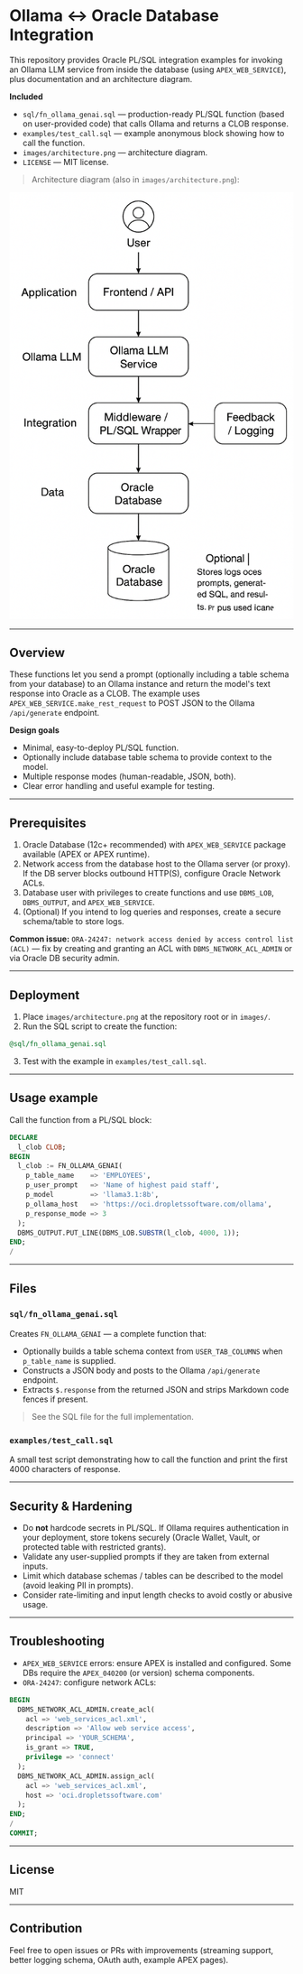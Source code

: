 # Ollama ↔ Oracle Database Integration

This repository provides Oracle PL/SQL integration examples for invoking an Ollama LLM service from inside the database (using `APEX_WEB_SERVICE`), plus documentation and an architecture diagram.

**Included**
- `sql/fn_ollama_genai.sql` — production-ready PL/SQL function (based on user-provided code) that calls Ollama and returns a CLOB response.
- `examples/test_call.sql` — example anonymous block showing how to call the function.
- `images/architecture.png` — architecture diagram.
- `LICENSE` — MIT license.

> Architecture diagram (also in `images/architecture.png`):

![Architecture](img/architecture.png)

---

## Overview

These functions let you send a prompt (optionally including a table schema from your database) to an Ollama instance and return the model's text response into Oracle as a CLOB. The example uses `APEX_WEB_SERVICE.make_rest_request` to POST JSON to the Ollama `/api/generate` endpoint.

**Design goals**
- Minimal, easy-to-deploy PL/SQL function.
- Optionally include database table schema to provide context to the model.
- Multiple response modes (human-readable, JSON, both).
- Clear error handling and useful example for testing.

---

## Prerequisites

1. Oracle Database (12c+ recommended) with `APEX_WEB_SERVICE` package available (APEX or APEX runtime).
2. Network access from the database host to the Ollama server (or proxy). If the DB server blocks outbound HTTP(S), configure Oracle Network ACLs.
3. Database user with privileges to create functions and use `DBMS_LOB`, `DBMS_OUTPUT`, and `APEX_WEB_SERVICE`.
4. (Optional) If you intend to log queries and responses, create a secure schema/table to store logs.

**Common issue:** `ORA-24247: network access denied by access control list (ACL)` — fix by creating and granting an ACL with `DBMS_NETWORK_ACL_ADMIN` or via Oracle DB security admin.

---

## Deployment

1. Place `images/architecture.png` at the repository root or in `images/`.
2. Run the SQL script to create the function:
```sql
@sql/fn_ollama_genai.sql
```
3. Test with the example in `examples/test_call.sql`.

---

## Usage example

Call the function from a PL/SQL block:

```sql
DECLARE
  l_clob CLOB;
BEGIN
  l_clob := FN_OLLAMA_GENAI(
    p_table_name    => 'EMPLOYEES',
    p_user_prompt   => 'Name of highest paid staff',
    p_model         => 'llama3.1:8b',
    p_ollama_host   => 'https://oci.dropletssoftware.com/ollama',
    p_response_mode => 3
  );
  DBMS_OUTPUT.PUT_LINE(DBMS_LOB.SUBSTR(l_clob, 4000, 1));
END;
/
```

---

## Files

### `sql/fn_ollama_genai.sql`
Creates `FN_OLLAMA_GENAI` — a complete function that:
- Optionally builds a table schema context from `USER_TAB_COLUMNS` when `p_table_name` is supplied.
- Constructs a JSON body and posts to the Ollama `/api/generate` endpoint.
- Extracts `$.response` from the returned JSON and strips Markdown code fences if present.

> See the SQL file for the full implementation.

### `examples/test_call.sql`
A small test script demonstrating how to call the function and print the first 4000 characters of response.

---

## Security & Hardening

- Do **not** hardcode secrets in PL/SQL. If Ollama requires authentication in your deployment, store tokens securely (Oracle Wallet, Vault, or protected table with restricted grants).
- Validate any user-supplied prompts if they are taken from external inputs.
- Limit which database schemas / tables can be described to the model (avoid leaking PII in prompts).
- Consider rate-limiting and input length checks to avoid costly or abusive usage.

---

## Troubleshooting

- `APEX_WEB_SERVICE` errors: ensure APEX is installed and configured. Some DBs require the `APEX_040200` (or version) schema components.
- `ORA-24247`: configure network ACLs:
```sql
BEGIN
  DBMS_NETWORK_ACL_ADMIN.create_acl(
    acl => 'web_services_acl.xml',
    description => 'Allow web service access',
    principal => 'YOUR_SCHEMA',
    is_grant => TRUE,
    privilege => 'connect'
  );
  DBMS_NETWORK_ACL_ADMIN.assign_acl(
    acl => 'web_services_acl.xml',
    host => 'oci.dropletssoftware.com'
  );
END;
/
COMMIT;
```

---

## License
MIT

---

## Contribution

Feel free to open issues or PRs with improvements (streaming support, better logging schema, OAuth auth, example APEX pages).
